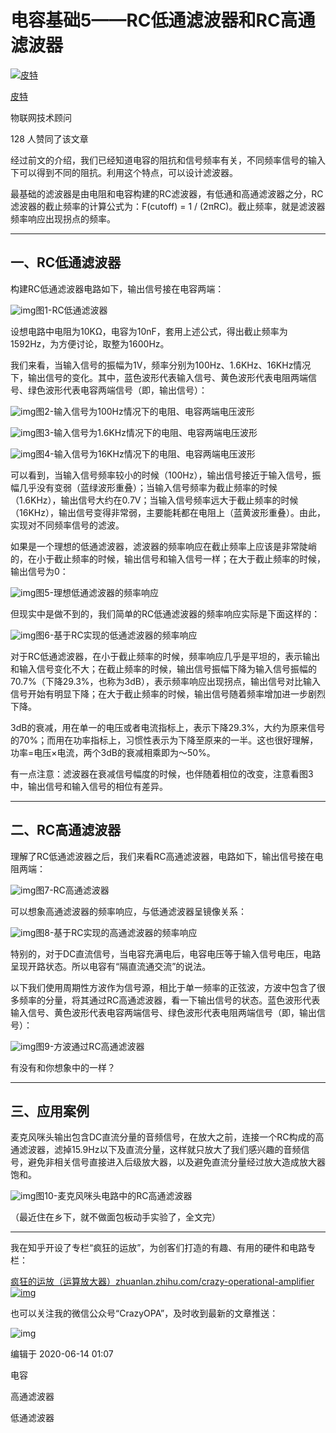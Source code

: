 # 电容基础5——RC低通滤波器和RC高通滤波器

[![皮特](https://pic2.zhimg.com/5b5ac8008_xs.jpg?source=172ae18b)](https://www.zhihu.com/people/pi-te-60)

[皮特](https://www.zhihu.com/people/pi-te-60)

物联网技术顾问



128 人赞同了该文章

经过前文的介绍，我们已经知道电容的阻抗和信号频率有关，不同频率信号的输入下可以得到不同的阻抗。利用这个特点，可以设计滤波器。

最基础的滤波器是由电阻和电容构建的RC滤波器，有低通和高通滤波器之分，RC滤波器的截止频率的计算公式为：F(cutoff) = 1 / (2πRC)。截止频率，就是滤波器频率响应出现拐点的频率。

------

## 一、RC低通滤波器

构建RC低通滤波器电路如下，输出信号接在电容两端：

![img](https://pic4.zhimg.com/80/v2-8f9fbf77c48c9c0baadb89b75803ca93_1440w.jpg)图1-RC低通滤波器

设想电路中电阻为10KΩ，电容为10nF，套用上述公式，得出截止频率为1592Hz，为方便讨论，取整为1600Hz。

我们来看，当输入信号的振幅为1V，频率分别为100Hz、1.6KHz、16KHz情况下，输出信号的变化。其中，蓝色波形代表输入信号、黄色波形代表电阻两端信号、绿色波形代表电容两端信号（即，输出信号）：

![img](https://pic3.zhimg.com/80/v2-fedf1d8c1b2ca64257d03ef71ff7638a_1440w.jpg)图2-输入信号为100Hz情况下的电阻、电容两端电压波形

![img](https://pic1.zhimg.com/80/v2-deae9599e0d46ef18de32da94253a11c_1440w.jpg)图3-输入信号为1.6KHz情况下的电阻、电容两端电压波形

![img](https://pic3.zhimg.com/80/v2-1877af469d738185ab3a45149427fe42_1440w.jpg)图4-输入信号为16KHz情况下的电阻、电容两端电压波形

可以看到，当输入信号频率较小的时候（100Hz），输出信号接近于输入信号，振幅几乎没有变弱（蓝绿波形重叠）；当输入信号频率为截止频率的时候（1.6KHz），输出信号大约在0.7V；当输入信号频率远大于截止频率的时候（16KHz），输出信号变得非常弱，主要能耗都在电阻上（蓝黄波形重叠）。由此，实现对不同频率信号的滤波。

如果是一个理想的低通滤波器，滤波器的频率响应在截止频率上应该是非常陡峭的，在小于截止频率的时候，输出信号和输入信号一样；在大于截止频率的时候，输出信号为0：

![img](https://pic3.zhimg.com/80/v2-d7348cbc8ac342718403d30fbe3a929e_1440w.jpg)图5-理想低通滤波器的频率响应

但现实中是做不到的，我们简单的RC低通滤波器的频率响应实际是下面这样的：

![img](https://pic3.zhimg.com/80/v2-c33d1e0ae4bd93ce3743eae6ace94642_1440w.jpg)图6-基于RC实现的低通滤波器的频率响应

对于RC低通滤波器，在小于截止频率的时候，频率响应几乎是平坦的，表示输出和输入信号变化不大；在截止频率的时候，输出信号振幅下降为输入信号振幅的70.7%（下降29.3%，也称为3dB），表示频率响应出现拐点，输出信号对比输入信号开始有明显下降；在大于截止频率的时候，输出信号随着频率增加进一步剧烈下降。

3dB的衰减，用在单一的电压或者电流指标上，表示下降29.3%，大约为原来信号的70%；而用在功率指标上，习惯性表示为下降至原来的一半。这也很好理解，功率=电压×电流，两个3dB的衰减相乘即为～50%。

有一点注意：滤波器在衰减信号幅度的时候，也伴随着相位的改变，注意看图3中，输出信号和输入信号的相位有差异。

------

## 二、RC高通滤波器

理解了RC低通滤波器之后，我们来看RC高通滤波器，电路如下，输出信号接在电阻两端：

![img](https://pic3.zhimg.com/80/v2-aecfcb4348eca180bb785ee8e0ceae16_1440w.jpg)图7-RC高通滤波器

可以想象高通滤波器的频率响应，与低通滤波器呈镜像关系：

![img](https://pic3.zhimg.com/80/v2-a467f72a892b488537f222c0a58a261e_1440w.jpg)图8-基于RC实现的高通滤波器的频率响应

特别的，对于DC直流信号，当电容充满电后，电容电压等于输入信号电压，电路呈现开路状态。所以电容有“隔直流通交流”的说法。

以下我们使用周期性方波作为信号源，相比于单一频率的正弦波，方波中包含了很多频率的分量，将其通过RC高通滤波器，看一下输出信号的状态。蓝色波形代表输入信号、黄色波形代表电容两端信号、绿色波形代表电阻两端信号（即，输出信号）：

![img](https://pic1.zhimg.com/80/v2-581a4af236cf2f3540fe3f86cc9fbea4_1440w.jpg)图9-方波通过RC高通滤波器

有没有和你想象中的一样？

------

## 三、应用案例

麦克风咪头输出包含DC直流分量的音频信号，在放大之前，连接一个RC构成的高通滤波器，滤掉15.9Hz以下及直流分量，这样就只放大了我们感兴趣的音频信号，避免非相关信号直接进入后级放大器，以及避免直流分量经过放大造成放大器饱和。

![img](https://pic1.zhimg.com/80/v2-11b26bcfab6753f8c2072de4ad48c914_1440w.jpg)图10-麦克风咪头电路中的RC高通滤波器



（最近住在乡下，就不做面包板动手实验了，全文完）

------

我在知乎开设了专栏“疯狂的运放”，为创客们打造的有趣、有用的硬件和电路专栏：

[疯狂的运放（运算放大器）zhuanlan.zhihu.com/crazy-operational-amplifier![img](https://pic2.zhimg.com/v2-8cc3a16432f4959447feb8053f7e8575_ipico.jpg)](https://zhuanlan.zhihu.com/crazy-operational-amplifier)

也可以关注我的微信公众号“CrazyOPA”，及时收到最新的文章推送：

![img](https://pic3.zhimg.com/80/v2-b5bcecc7c13b7275b0e43d499323e4f6_1440w.jpg)



编辑于 2020-06-14 01:07

电容

高通滤波器

低通滤波器
